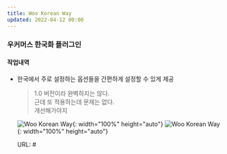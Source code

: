 ```yaml
---
title: Woo Korean Way 
updated: 2022-04-12 00:00
---
```


### 우커머스 한국화 플러그인
  
#### 작업내역
- 한국에서 주로 설정하는 옵션들을 간편하게 설정할 수 있게 제공
  
	>1.0 버전이라 완벽하지는 않다.  
	>근데 또 적용하는데 문제는 없다.    
	>개선해가야지
 
	![Woo Korean Way](https://github.com/project0210/project0210.github.io/blob/master/_posts/images/woo-korean-way/001.png?raw=true){: width="100%" height="auto"}
	![Woo Korean Way](https://github.com/project0210/project0210.github.io/blob/master/_posts/images/woo-korean-way/002.png?raw=true){: width="100%" height="auto"}
  
	URL: #

